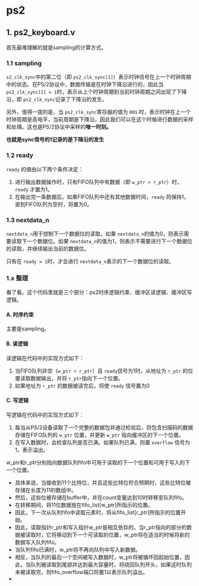 # ps2

## 1. ps2_keyboard.v

首先最难理解的就是sampling的计算方式。

### 1.1 sampling

`s2_clk_sync`中的第二位（即 `ps2_clk_sync[1]`）表示时钟信号在上一个时钟周期中的状态。在PS/2协议中，数据传输是在时钟下降沿进行的，因此当 `ps2_clk_sync[1] = 1`时，表示从上个时钟周期到当前时钟周期之间出现了下降沿，即 `ps2_clk_sync`记录了下降沿的发生。

另外，值得一提的是，当 `ps2_clk_sync`寄存器的值为 `001` 时，表示时钟在上一个时钟周期是高电平，当前周期是下降沿，因此我们可以在这个时候进行数据的采样和处理。这也是PS/2协议中采样的**唯一时刻。**

**也就是sync信号的1记录的是下降沿的发生**

### 1.2 ready

`ready` 的值由以下两个条件决定：

1. 进行输出数据操作时，只有FIFO队列中有数据（即 `w_ptr > r_ptr`）时，`ready` 才置为1。
2. 在输出完一条数据后，如果FIFO队列中还有其他数据时间，`ready` 将保持1，直到FIFO队列为空时，将置为0。

### 1.3 nextdata_n

`nextdata_n`用于控制下一个数据位的读取。如果 `nextdata_n`的值为0，则表示需要读取下一个数据位。如果 `nextdata_n`的值为1，则表示不需要进行下一个数据位的读取，并继续输出当前的数据位。

只有在 `ready = 1`时，才会进行 `nextdata_n`表示的下一个数据位的读取。

### 1.x 整理

看了看。这个代码里就是三个部分：ps2时序逻辑约束、缓冲区读逻辑、缓冲区写逻辑。

#### A. 时序约束

主要是sampling。

#### B. 读逻辑

读逻辑在代码中的实现方式如下：

1. 当FIFO队列非空（`w_ptr > r_ptr`）且 `ready`信号为1时，从地址为 `r_ptr` 的位置读取数据输出，并将 `r_ptr`指向下一个位置。
2. 如果地址为 `r_ptr` 的数据被读完后，将使 `ready` 信号置为0

#### C. 写逻辑

写逻辑在代码中的实现方式如下：

1. 每当从PS/2设备读取了一个完整的数据包并通过检验后，将包含扫描码的数据存储在FIFO队列的 `w_ptr` 位置，并更新 `w_ptr` 指向缓冲区的下一个位置。
2. 在写入数据时，会检查队列是否已满。如果队列已满，则置 `overflow` 信号为1，表示溢出。


w_ptr和r_ptr分别指向数据队列fifo中可用于读取的下一个位置和可用于写入的下一个位置。

* 具体来说，当接收到11个比特位，并且这些比特位符合预期时，这些比特位被存储在长度为11的数组中。
* 然后，这些位被存储在buffer中，并在count变量达到10时转移至队列fifo。
* 在转移期间，将11位数据放在fifo_list[w_ptr]所指示的位置。
* 因此，下一次从队列fifo中读取元素时，将从fifo_list[r_ptr]所指示的位置开始。
* 因此，读取指针r_ptr和写入指针w_ptr是相互依存的。当r_ptr指向的部分的数据被读取时，它将移动到下一个可读取的位置，w_ptr将在适当的时候将新的数据写入队列fifo。
* 当队列fifo已满时，w_ptr将不再向队列中写入新数据。
* 相反，当队列的最后一个空间被写入数据时，w_ptr将被循环回起始位置，因此，当队列被读取到尾部并达到最大容量时，将绕回队列开头，如果这时队列未被读取完，则fifo_overflow端口将置1以表示队列溢出。
*
